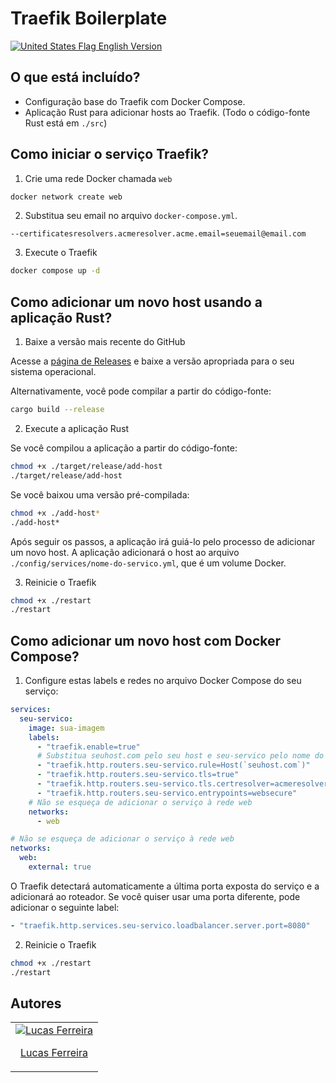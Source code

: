 # Traefik Boilerplate

[<img src="https://flagcdn.com/w20/us.png" alt="United States Flag"> English Version](./README.md)

## O que está incluído?

- Configuração base do Traefik com Docker Compose.
- Aplicação Rust para adicionar hosts ao Traefik. (Todo o código-fonte Rust está em `./src`)

## Como iniciar o serviço Traefik?

1. Crie uma rede Docker chamada `web`

```bash
docker network create web
```

2. Substitua seu email no arquivo `docker-compose.yml`.

```
--certificatesresolvers.acmeresolver.acme.email=seuemail@email.com
```

3. Execute o Traefik

```bash
docker compose up -d
```

## Como adicionar um novo host usando a aplicação Rust?

1. Baixe a versão mais recente do GitHub

Acesse a [página de Releases](https://github.com/luccasfr/traefik-boilerplate/releases) e baixe a versão apropriada para o seu sistema operacional.

Alternativamente, você pode compilar a partir do código-fonte:

```bash
cargo build --release
```

2. Execute a aplicação Rust

Se você compilou a aplicação a partir do código-fonte:

```bash
chmod +x ./target/release/add-host
./target/release/add-host
```

Se você baixou uma versão pré-compilada:

```bash
chmod +x ./add-host*
./add-host*
```

Após seguir os passos, a aplicação irá guiá-lo pelo processo de adicionar um novo host. A aplicação adicionará o host ao arquivo `./config/services/nome-do-servico.yml`, que é um volume Docker.

3. Reinicie o Traefik

```bash
chmod +x ./restart
./restart
```

## Como adicionar um novo host com Docker Compose?

1. Configure estas labels e redes no arquivo Docker Compose do seu serviço:

```yaml
services:
  seu-servico:
    image: sua-imagem
    labels:
      - "traefik.enable=true"
      # Substitua seuhost.com pelo seu host e seu-servico pelo nome do seu serviço
      - "traefik.http.routers.seu-servico.rule=Host(`seuhost.com`)"
      - "traefik.http.routers.seu-servico.tls=true"
      - "traefik.http.routers.seu-servico.tls.certresolver=acmeresolver"
      - "traefik.http.routers.seu-servico.entrypoints=websecure"
    # Não se esqueça de adicionar o serviço à rede web
    networks:
      - web

# Não se esqueça de adicionar o serviço à rede web
networks:
  web:
    external: true
```

O Traefik detectará automaticamente a última porta exposta do serviço e a adicionará ao roteador. Se você quiser usar uma porta diferente, pode adicionar o seguinte label:

```yaml
- "traefik.http.services.seu-servico.loadbalancer.server.port=8080"
```

2. Reinicie o Traefik

```bash
chmod +x ./restart
./restart
```

## Autores

<table>
  <tbody>
    <tr>
      <td align="center">
        <a href="https://github.com/luccasfr">
          <img src="https://github.com/luccasfr.png?size=100" alt="Lucas Ferreira" />
          <p>Lucas Ferreira</p>
        </a>
      </td>
    </tr>
  </tbody>
</table>